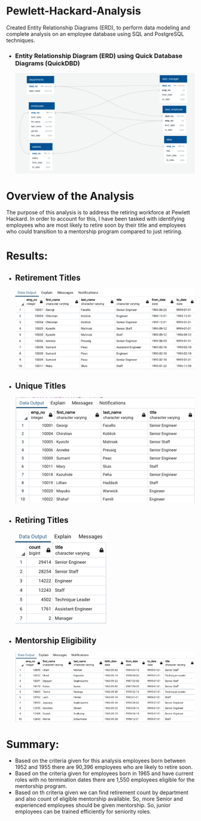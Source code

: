 # Pewlett-Hackard-Analysis
 Created Entity Relationship Diagrams (ERD), to perform data modeling and complete analysis on an employee database using SQL and PostgreSQL techniques.
- ### Entity Relationship Diagram (ERD) using Quick Database Diagrams (QuickDBD)
    ![ERD](./Resources/erd.png)
# Overview of the Analysis
 The purpose of this analysis is to address the retiring workforce at Pewlett Hackard. In order to account for this, I have been tasked with identifying employees who are most likely to retire soon by their title and employees who could transition to a mentorship program compared to just retiring.

# Results: 

- ## Retirement Titles
    ![Retirement_Titles](./Resources/retirement_titles.png)

- ## Unique Titles
    ![Unique_Titles](./Resources/unique_titles.png)
- ## Retiring Titles
    ![Retiring_Titles](./Resources/retiring_titles.png)
- ## Mentorship Eligibility
    ![Mentorship_Eligibility](./Resources/mentorship_eligibility.png)


# Summary: 

-  Based on the criteria given for this analysis employees born between 1952 and 1955 there are 90,396 employees who are likely to retire soon.
-  Based on the criteria given for employees born in 1965 and have current roles with no termination dates there are 1,550 employees eligible for the mentorship program.
- Based on th criteria given we can find retirement count by department and also count of eligible mentorship available. So, more Senior and experienced employees should be given mentorship. So, junior employees can be trained efficiently for seniority roles.




 